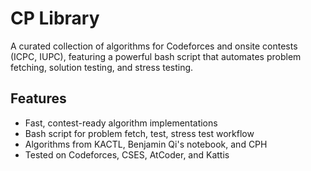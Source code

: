 # CP Library

A curated collection of algorithms for Codeforces and onsite contests (ICPC, IUPC), featuring a powerful bash script that automates problem fetching, solution testing, and stress testing.

## Features

- Fast, contest-ready algorithm implementations
- Bash script for problem fetch, test, stress test workflow
- Algorithms from KACTL, Benjamin Qi's notebook, and CPH
- Tested on Codeforces, CSES, AtCoder, and Kattis